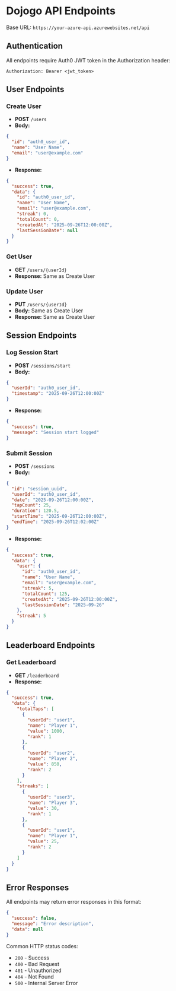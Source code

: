 # Dojogo API Endpoints

Base URL: `https://your-azure-api.azurewebsites.net/api`

## Authentication
All endpoints require Auth0 JWT token in the Authorization header:
```
Authorization: Bearer <jwt_token>
```

## User Endpoints

### Create User
- **POST** `/users`
- **Body:**
```json
{
  "id": "auth0_user_id",
  "name": "User Name",
  "email": "user@example.com"
}
```
- **Response:**
```json
{
  "success": true,
  "data": {
    "id": "auth0_user_id",
    "name": "User Name",
    "email": "user@example.com",
    "streak": 0,
    "totalCount": 0,
    "createdAt": "2025-09-26T12:00:00Z",
    "lastSessionDate": null
  }
}
```

### Get User
- **GET** `/users/{userId}`
- **Response:** Same as Create User

### Update User
- **PUT** `/users/{userId}`
- **Body:** Same as Create User
- **Response:** Same as Create User

## Session Endpoints

### Log Session Start
- **POST** `/sessions/start`
- **Body:**
```json
{
  "userId": "auth0_user_id",
  "timestamp": "2025-09-26T12:00:00Z"
}
```
- **Response:**
```json
{
  "success": true,
  "message": "Session start logged"
}
```

### Submit Session
- **POST** `/sessions`
- **Body:**
```json
{
  "id": "session_uuid",
  "userId": "auth0_user_id",
  "date": "2025-09-26T12:00:00Z",
  "tapCount": 25,
  "duration": 120.5,
  "startTime": "2025-09-26T12:00:00Z",
  "endTime": "2025-09-26T12:02:00Z"
}
```
- **Response:**
```json
{
  "success": true,
  "data": {
    "user": {
      "id": "auth0_user_id",
      "name": "User Name",
      "email": "user@example.com",
      "streak": 5,
      "totalCount": 125,
      "createdAt": "2025-09-26T12:00:00Z",
      "lastSessionDate": "2025-09-26"
    },
    "streak": 5
  }
}
```

## Leaderboard Endpoints

### Get Leaderboard
- **GET** `/leaderboard`
- **Response:**
```json
{
  "success": true,
  "data": {
    "totalTaps": [
      {
        "userId": "user1",
        "name": "Player 1",
        "value": 1000,
        "rank": 1
      },
      {
        "userId": "user2",
        "name": "Player 2",
        "value": 850,
        "rank": 2
      }
    ],
    "streaks": [
      {
        "userId": "user3",
        "name": "Player 3",
        "value": 30,
        "rank": 1
      },
      {
        "userId": "user1",
        "name": "Player 1",
        "value": 25,
        "rank": 2
      }
    ]
  }
}
```

## Error Responses

All endpoints may return error responses in this format:
```json
{
  "success": false,
  "message": "Error description",
  "data": null
}
```

Common HTTP status codes:
- `200` - Success
- `400` - Bad Request
- `401` - Unauthorized
- `404` - Not Found
- `500` - Internal Server Error